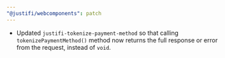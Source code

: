 ```yaml
---
"@justifi/webcomponents": patch
---
```


- Updated `justifi-tokenize-payment-method` so that calling `tokenizePaymentMethod()` method now returns the full response or error from the request, instead of `void`. 
